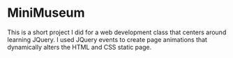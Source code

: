 # MiniMuseum

This is a short project I did for a web development class that centers around learning JQuery. I used JQuery events to create page animations that dynamically alters the HTML and CSS static page.
